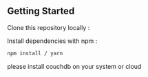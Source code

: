## Getting Started

Clone this repository locally :

Install dependencies with npm :

``` bash
npm install / yarn
```
please install couchdb on your system or cloud
